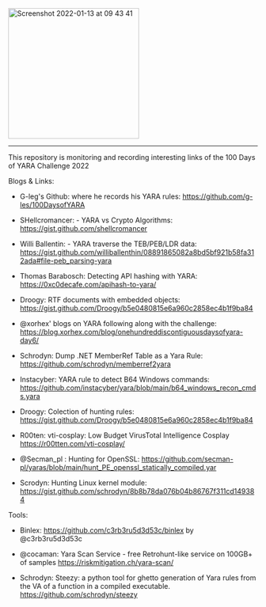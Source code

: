 <img width="264" alt="Screenshot 2022-01-13 at 09 43 41" src="https://user-images.githubusercontent.com/7290681/149296138-1ff99f2c-59cf-4ea6-9e9d-eec88df8c58a.png">

****************************************************************


This repository is monitoring and recording interesting links of the 100 Days of YARA Challenge 2022


Blogs & Links:

* G-leg's Github: where he records his YARA rules: https://github.com/g-les/100DaysofYARA

* SHellcromancer: - YARA vs Crypto Algorithms: https://gist.github.com/shellcromancer

* Willi Ballentin: - YARA traverse the TEB/PEB/LDR data: https://gist.github.com/williballenthin/08891865082a8bd5bf921b58fa312ada#file-peb_parsing-yara

* Thomas Barabosch: Detecting API hashing with YARA: https://0xc0decafe.com/apihash-to-yara/

* Droogy: RTF documents with embedded objects: https://gist.github.com/Droogy/b5e0480815e6a960c2858ec4b1f9ba84

* @xorhex' blogs on YARA following along with the challenge: https://blog.xorhex.com/blog/onehundreddiscontiguousdaysofyara-day6/

* Schrodyn: Dump .NET MemberRef Table as a Yara Rule: https://github.com/schrodyn/memberref2yara

* Instacyber: YARA rule to detect B64 Windows commands: https://github.com/instacyber/yara/blob/main/b64_windows_recon_cmds.yara

* Droogy: Colection of hunting rules: https://gist.github.com/Droogy/b5e0480815e6a960c2858ec4b1f9ba84

* R00ten: vti-cosplay: Low Budget VirusTotal Intelligence Cosplay https://r00tten.com/vti-cosplay/

* @Secman_pl : Hunting for OpenSSL: https://github.com/secman-pl/yaras/blob/main/hunt_PE_openssl_statically_compiled.yar

* Scrodyn: Hunting Linux kernel module: https://gist.github.com/schrodyn/8b8b78da076b04b86767f311cd149384

Tools:
* Binlex: https://github.com/c3rb3ru5d3d53c/binlex by @c3rb3ru5d3d53c

* @cocaman: Yara Scan Service - free Retrohunt-like service on 100GB+ of samples https://riskmitigation.ch/yara-scan/

* Schrodyn: Steezy: a python tool for ghetto generation of Yara rules from the VA of a function in a compiled executable.
            https://github.com/schrodyn/steezy

